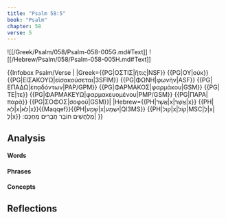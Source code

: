 ```yaml
---
title: "Psalm 58:5"
book: "Psalm"
chapter: 58
verse: 5
---
```

![[/Greek/Psalm/058/Psalm-058-005G.md#Text]]
![[/Hebrew/Psalm/058/Psalm-058-005H.md#Text]]

{{Infobox Psalm/Verse |
|Greek={{PG|ΟΣΤΙΣ|ἥτις|NSF}} {{PG|ΟΥ|οὐκ}} {{PG|ΕΙΣΑΚΟΥΩ|εἰσακούσεται|3SFIM}} {{PG|ΦΩΝΗ|φωνὴν|ASF}} {{PG|ΕΠΑΔΩ|ἐπᾳδόντων|PAP/GPM}} {{PG|ΦΑΡΜΑΚΟΣ|φαρμάκου|GSM}} {{PG|ΤΕ|τε}} {{PG|ΦΑΡΜΑΚΕΥΩ|φαρμακευομένου|PMP/GSM}} {{PG|ΠΑΡΑ|παρὰ}} {{PG|ΣΟΦΟΣ|σοφοῦ|GSM}}|
|Hebrew={{PH|אֲשֶׁר|x|אֲשֶׁר|x}} {{PH|לא|x|לֹא|x}}{{Maqqef}}{{PH|שָׁמַע|x|יִשְׁמַע|QI3MS}} {{PH|קול|x|קוֹל|MSC|לְ|x|לְ|x}}
מְלַחֲשִׁים
חוֹבֵר
חֲבָרִים
מְחֻכָּם
׃|
}}

## Analysis

#### Words

#### Phrases

#### Concepts

## Reflections
